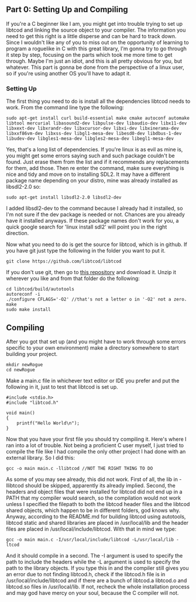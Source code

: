 ## Part 0: Setting Up and Compiling

If you're a C beginner like I am, you might get into trouble trying to set up libtcod
and linking the source object to your compiler. The information you need to get this right
is a little disperse and can be hard to track down. Since I wouldn't like any of you 
to miss out on the opportunity of learning to program a roguelike in C with this great
library, I'm gonna try to go through it step by step, focusing on the parts which took
me more time to get through. Maybe I'm just an idiot, and this is all pretty obvious
for you, but whatever. This part is gonna be done from the perspective of a linux
user, so if you're using another OS you'll have to adapt it.

### Setting Up

The first thing you need to do is install all the dependencies libtcod needs to 
work. From the command line type the following:

    sudo apt-get install curl build-essential make cmake autoconf automake libtool mercurial libasound2-dev libpulse-dev libaudio-dev libx11-dev libxext-dev libxrandr-dev libxcursor-dev libxi-dev libxinerama-dev libxxf86vm-dev libxss-dev libgl1-mesa-dev libesd0-dev libdbus-1-dev libudev-dev libgles1-mesa-dev libgles2-mesa-dev libegl1-mesa-dev

Yes, that's a long list of dependencies. If you're linux is as evil as mine is, you might get
some errors saying such and such package couldn't be found. Just erase them from the list and
if it recommends any replacements for them, add those. Then re enter the command, make
sure everything is nice and tidy and move on to installing SDL2. It may have a different
package name depending on your distro, mine was already installed as libsdl2-2.0 so:

    sudo apt-get install libsdl2-2.0 libsdl2-dev

I added libsdl2-dev to the command because I already had it installed, so I'm not sure
if the dev package is needed or not. Chances are you already have it installed anyways.
If these package names don't work for you, a quick google search for 'linux install sdl2'
will point you in the right direction.

Now what you need to do is get the source for libtcod, which is in github.
If you have git just type the following in the folder you want to put it.

    git clone https://github.com/libtcod/libtcod

If you don't use git, then go to [this repository](https://github.com/libtcod/libtcod) and
download it. Unzip it wherever you like and from that folder do the following:

    cd libtcod/build/autotools
    autoreconf -i
    ./configure CFLAGS='-O2' //that's not a letter o in '-O2' not a zero.
    make
    sudo make install

## Compiling

After you got that set up (and you might have to work through some errors specific
to your own environment) make a directory somewhere to start building your project.

    mkdir newRogue
    cd newRogue

Make a main.c file in whichever text editor or IDE you prefer and put the following in
it, just to test that libtcod is set up.

    #include <stdio.h>
    #include "libtcod.h"
    
    void main()
    {
        printf("Hello World\n");
    }

Now that you have your first file you should try compiling it. Here's where I ran into
a lot of trouble. Not being a proficient C user myself, I just tried to compile the
file like I had compile the only other project I had done with an external library.
So I did this:

    gcc -o main main.c -llibtcod //NOT THE RIGHT THING TO DO

As some of you may see already, this did not work. First of all, the lib in -llibtcod should
be skipped, apparently its already implied. Second, the headers and object files that were 
installed for libtcod did not end up in a PATH that my compiler would search, so the 
compilation would not work unless I specified the filepath to both the libtcod header files
and the libtcod shared objects, which happen to be in different folders, god knows why.
Anyway, according to the README.md for building libtcod using autotools, libtcod static and
shared libraries are placed in /usr/local/lib and the header files are placed in 
/usr/local/include/libtcod. With that in mind we type:

    gcc -o main main.c -I/usr/local/include/libtcod -L/usr/local/lib -ltcod

And it should compile in a second. The -I argument is used to specify the path to include the 
headers while the -L argument is used to specify the path to the library objects. If you
type this in and the compiler still gives you an error due to not finding libtcod.h, check
if the libtcod.h file is in /usr/local/include/libtcod and if there are a bunch of libtcod.a
libtcod.o and libtcod.so files in /usr/local/lib. If not, recheck the whole installation process 
and may god have mercy on your soul, because the C compiler will not.
